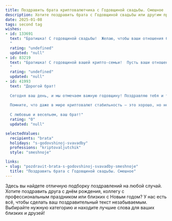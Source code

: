 ```yaml
---
title: Поздравить брата криптовалютчика с Годовщиной свадьбы. Смешное
description: Хотите поздравить брата с Годовщиной свадьбы или другим праздником? Наш ИИ создаст незабываемое поздравление, а вы обязательно выделитесь среди других.  
date: 2025-01-08
tags: second tag
wishes:
- id: 133691
  text: "Братишка! С годовщиной свадьбы!  Желаю, чтобы ваши отношения были стабильнее биткоина на пике роста, а любовь — дороже самого редкого NFT! Пусть ваш семейный бюджет всегда будет в плюсе,  а единственные \"краши\" — это  смешные истории, которые вы будете рассказывать через много лет!  Горько! (но не от потери крипты!)
  "
  rating: "undefined"
  updated: "null"
- id: 83219
  text: "Братишка! С годовщиной вашей крипто-семьи!  Пусть ваши отношения будут стабильнее биткоина, а любовь — дороже самого редкого NFT!  Желаю вам столько счастья, что хватит на майнинг целой планеты!  Чтобы ваши совместные годы были такими же яркими, как график роста новой крипты (ну, или хотя бы не падали так же резко!).  Горько! (Но только если это не горький опыт инвестирования, конечно!)
  "
  rating: "undefined"
  updated: "null"
- id: 41993
  text: "Дорогой брат!
  
  Сегодня ваш день, и мы отмечаем важную годовщину! Поздравляю тебя и твою вторую половинку с этим прекрасным событием! Желаю, чтобы ваша любовь всегда была в «моей крипте», а не в «минусах»! Пусть ваши чувства растут быстрее, чем графики на бирже, а проблемы решаются так же легко, как отключение от Wi-Fi в ненужный момент!
  
  Помните, что даже в мире криптовалют стабильность – это хорошо, но не забывайте иногда добавлять немного «волатильности» в вашу жизнь: спонтанные поездки, романтические ужины и, конечно, сюрпризы на годовщину!
  
  С любовью и весельем, ваш брат!"
  rating: "0"
  updated: "null"

selectedValues:
  recipients: "brata"
  holidays: "s-godovshinoj-svavadby"
  professions: "kriptovaljutchik"
  style: "smeshnoje"

links:
- slug: "pozdravit-brata-s-godovshinoj-svavadby-smeshnoje"
  title: "Поздравить брата с Годовщиной свадьбы. Смешное"
---
```


Здесь вы найдете отличную подборку поздравлений на любой случай. 
Хотите поздравить друга с днём рождения, коллегу с профессиональным праздником или близких с Новым годом? У нас есть всё, чтобы сделать ваш поздравительный текст незабываемым. Выбирайте нужную категорию и находите лучшие слова для ваших близких и друзей!
